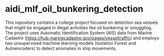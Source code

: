 # aidi_mlf_oil_bunkering_detection

This repository contains a college project focused on detection sea vessels that might be engaged in illegal activities like oil bunkering or smuggling. The project uses Automatic Identification System (AIS) data from Marine Cadastre (https://hub.marinecadastre.gov/pages/vesseltraffic) and employs two unsupervised machine learning models (Isolation Forest and Autoencoders) to detect anomalies in ship movements.
